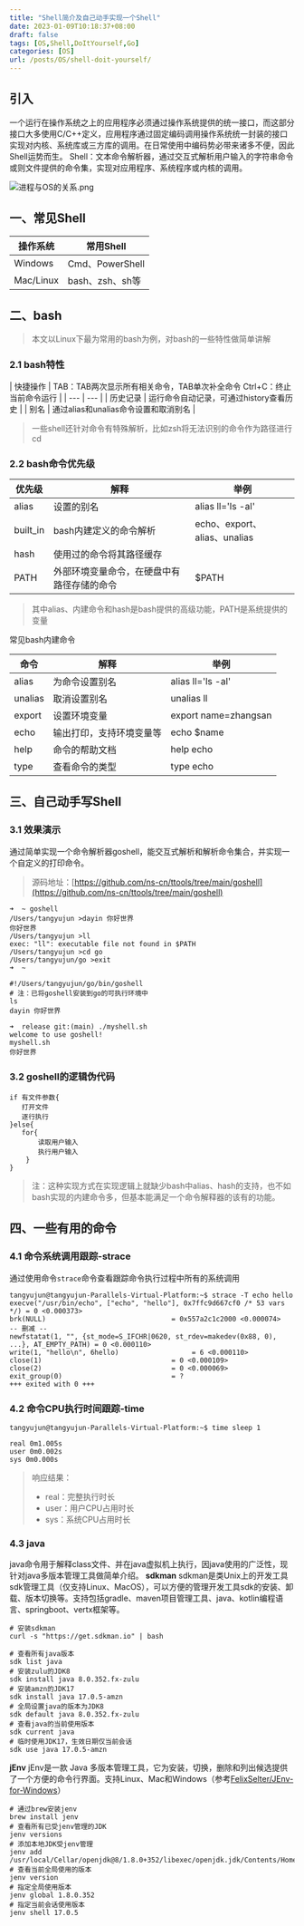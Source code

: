 ```yaml
---
title: "Shell简介及自己动手实现一个Shell"
date: 2023-01-09T10:18:37+08:00
draft: false
tags: [OS,Shell,DoItYourself,Go]
categories: [OS]
url: /posts/OS/shell-doit-yourself/
---
```



## 引入

一个运行在操作系统之上的应用程序必须通过操作系统提供的统一接口，而这部分接口大多使用C/C++定义，应用程序通过固定编码调用操作系统统一封装的接口实现对内核、系统库或三方库的调用。在日常使用中编码势必带来诸多不便，因此Shell运势而生。
Shell：文本命令解析器，通过交互式解析用户输入的字符串命令或则文件提供的命令集，实现对应用程序、系统程序或内核的调用。

![进程与OS的关系.png](https://cdn.nlark.com/yuque/0/2022/png/22267852/1668737755114-b472a04b-96dd-4f5c-b480-894b7187da59.png)

## 一、常见Shell

| **操作系统** | **常用Shell** |
| --- | --- |
| Windows | Cmd、PowerShell |
| Mac/Linux | bash、zsh、sh等 |

## 二、bash

> 本文以Linux下最为常用的bash为例，对bash的一些特性做简单讲解

### 2.1 bash特性

| 快捷操作 | TAB：TAB两次显示所有相关命令，TAB单次补全命令
Ctrl+C：终止当前命令运行 |
| --- | --- |
| 历史记录 | 运行命令自动记录，可通过history查看历史 |
| 别名 | 通过alias和unalias命令设置和取消别名 |

> 一些shell还针对命令有特殊解析，比如zsh将无法识别的命令作为路径进行cd

### 2.2 bash命令优先级

| **优先级** | **解释** | **举例** |
| --- | --- | --- |
| alias | 设置的别名 | alias ll='ls -al' |
| built_in | bash内建定义的命令解析 | echo、export、alias、unalias |
| hash | 使用过的命令将其路径缓存 |  |
| PATH | 外部环境变量命令，在硬盘中有路径存储的命令 | $PATH |

> 其中alias、内建命令和hash是bash提供的高级功能，PATH是系统提供的变量

常见bash内建命令

| 命令 | 解释 | 举例 |
| --- | --- | --- |
| alias | 为命令设置别名 | alias ll='ls -al' |
| unalias | 取消设置别名 | unalias ll |
| export | 设置环境变量 | export name=zhangsan |
| echo | 输出打印，支持环境变量等 | echo $name |
| help | 命令的帮助文档 | help echo |
| type | 查看命令的类型 | type echo |

## 三、自己动手写Shell

### 3.1 效果演示

通过简单实现一个命令解析器goshell，能交互式解析和解析命令集合，并实现一个自定义的打印命令。
> 源码地址：[https://github.com/ns-cn/ttools/tree/main/goshell](https://github.com/ns-cn/ttools/tree/main/goshell)

```shell
➜  ~ goshell
/Users/tangyujun >dayin 你好世界
你好世界
/Users/tangyujun >ll
exec: "ll": executable file not found in $PATH
/Users/tangyujun >cd go
/Users/tangyujun/go >exit
➜  ~
```

```shell
#!/Users/tangyujun/go/bin/goshell
# 注：已将goshell安装到go的可执行环境中
ls
dayin 你好世界
```

```shell
➜  release git:(main) ./myshell.sh 
welcome to use goshell!
myshell.sh
你好世界
```

### 3.2 goshell的逻辑伪代码

```shell
if 有文件参数{
   打开文件
   逐行执行
}else{
   for{
       读取用户输入
       执行用户输入
    }
}
```

> 注：这种实现方式在实现逻辑上就缺少bash中alias、hash的支持，也不如bash实现的内建命令多，但基本能满足一个命令解释器的该有的功能。

## 四、一些有用的命令

### 4.1 命令系统调用跟踪-strace

通过使用命令`strace`命令查看跟踪命令执行过程中所有的系统调用

```shell
tangyujun@tangyujun-Parallels-Virtual-Platform:~$ strace -T echo hello
execve("/usr/bin/echo", ["echo", "hello"], 0x7ffc9d667cf0 /* 53 vars */) = 0 <0.000373>
brk(NULL)                               = 0x557a2c1c2000 <0.000074>
-- 删减 --
newfstatat(1, "", {st_mode=S_IFCHR|0620, st_rdev=makedev(0x88, 0), ...}, AT_EMPTY_PATH) = 0 <0.000110>
write(1, "hello\n", 6hello)                  = 6 <0.000110>
close(1)                                = 0 <0.000109>
close(2)                                = 0 <0.000069>
exit_group(0)                           = ?
+++ exited with 0 +++
```

### 4.2 命令CPU执行时间跟踪-time

```shell
tangyujun@tangyujun-Parallels-Virtual-Platform:~$ time sleep 1

real 0m1.005s
user 0m0.002s
sys 0m0.000s
```

> 响应结果：
>
> - real：完整执行时长
> - user：用户CPU占用时长
> - sys：系统CPU占用时长

### 4.3 java

java命令用于解释class文件、并在java虚拟机上执行，因java使用的广泛性，现针对java多版本管理工具做简单介绍。
**sdkman**
sdkman是类Unix上的开发工具sdk管理工具（仅支持Linux、MacOS），可以方便的管理开发工具sdk的安装、卸载、版本切换等。支持包括gradle、maven项目管理工具、java、kotlin编程语言、springboot、vertx框架等。

```shell
# 安装sdkman
curl -s "https://get.sdkman.io" | bash

# 查看所有java版本
sdk list java
# 安装zulu的JDK8
sdk install java 8.0.352.fx-zulu
# 安装amzn的JDK17
sdk install java 17.0.5-amzn
# 全局设置java的版本为JDK8
sdk default java 8.0.352.fx-zulu
# 查看java的当前使用版本
sdk current java
# 临时使用JDK17，生效日期仅当前会话
sdk use java 17.0.5-amzn
```

**jEnv**
jEnv是一款 Java 多版本管理工具，它为安装，切换，删除和列出候选提供了一个方便的命令行界面。支持Linux、Mac和Windows（参考[FelixSelter/JEnv-for-Windows](https://github.com/FelixSelter/JEnv-for-Windows)）

```shell
# 通过brew安装jenv
brew install jenv
# 查看所有已受jenv管理的JDK
jenv versions
# 添加本地JDK受jenv管理
jenv add /usr/local/Cellar/openjdk@8/1.8.0+352/libexec/openjdk.jdk/Contents/Home/
# 查看当前全局使用的版本
jenv version
# 指定全局使用版本
jenv global 1.8.0.352
# 指定当前会话使用版本
jenv shell 17.0.5
```
